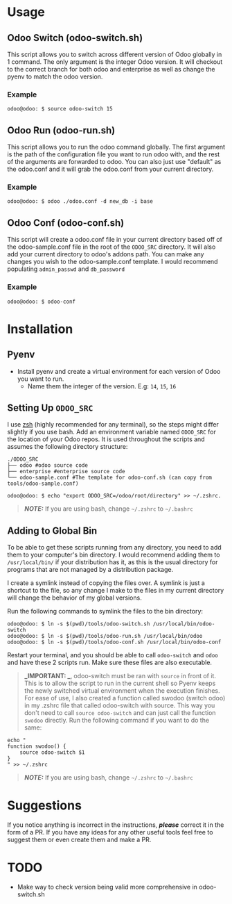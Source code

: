 # Usage

## Odoo Switch (odoo-switch.sh)
This script allows you to switch across different version of Odoo globally in 1 command. The only argument is the integer Odoo version. It will checkout to the correct branch for both odoo and enterprise as well as change the pyenv to match the odoo version. 
### Example
```console
odoo@odoo: $ source odoo-switch 15
```

## Odoo Run (odoo-run.sh)
This script allows you to run the odoo command globally. The first argument is the path of the configuration file you want to run odoo with, and the rest of the arguments are forwarded to odoo. You can also just use "default" as the odoo.conf and it will grab the odoo.conf from your current directory. 
### Example
```console
odoo@odoo: $ odoo ./odoo.conf -d new_db -i base
```


## Odoo Conf (odoo-conf.sh)
This script will create a odoo.conf file in your current directory based off of the odoo-sample.conf file in the root of the `ODOO_SRC` directory. It will also add your current directory to odoo's addons path. You can make any changes you wish to the odoo-sample.conf template. I would recommend populating `admin_passwd` and `db_password`
### Example
```console
odoo@odoo: $ odoo-conf
```

 # Installation

## Pyenv
 - Install pyenv and create a virtual environment for each version of Odoo you want to run. 
   - Name them the integer of the version. E.g: `14`, `15`, `16`

## Setting Up `ODOO_SRC`
I use [zsh](https://ohmyz.sh/) (highly recommended for any terminal), so the steps might differ slightly if you use bash. Add an environment variable named `ODOO_SRC` for the location of your Odoo repos. It is used throughout the scripts and assumes the following directory structure:

    ./ODOO_SRC
    ├── odoo #odoo source code
    ├── enterprise #enterprise source code
    └── odoo-sample.conf #The template for odoo-conf.sh (can copy from tools/odoo-sample.conf)

```console
odoo@odoo: $ echo "export ODOO_SRC=/odoo/root/directory" >> ~/.zshrc.
```
> **_NOTE:_** If you are using bash, change `~/.zshrc` to `~/.bashrc`


## Adding to Global Bin
To be able to get these scripts running from any directory, you need to add them to your computer's bin directory. I would recommend adding them to `/usr/local/bin/` if your distribution has it, as this is the usual directory for programs that are not managed by a distribution package.

I create a symlink instead of copying the files over. A symlink is just a shortcut to the file, so any change I make to the files in my current directory will change the behavior of my global versions.

Run the following commands to symlink the files to the bin directory:
```console
odoo@odoo: $ ln -s $(pwd)/tools/odoo-switch.sh /usr/local/bin/odoo-switch
odoo@odoo: $ ln -s $(pwd)/tools/odoo-run.sh /usr/local/bin/odoo
odoo@odoo: $ ln -s $(pwd)/tools/odoo-conf.sh /usr/local/bin/odoo-conf
```

Restart your terminal, and you should be able to call `odoo-switch` and `odoo` and have these 2 scripts run. Make sure these files are also executable.

> **_IMPORTANT: _**, odoo-switch must be ran with `source` in front of it. This is to allow the script to run in the current shell so Pyenv keeps the newly switched virtual environment when the execution finishes. For ease of use, I also created a function called swodoo (switch odoo) in my .zshrc file that called odoo-switch with source. This way you don't need to call `source odoo-switch` and can just call the function `swodoo` directly. Run the following command if you want to do the same:
```console
echo "
function swodoo() {
    source odoo-switch $1
}
" >> ~/.zshrc
```
> **_NOTE:_** If you are using bash, change `~/.zshrc` to `~/.bashrc`


# Suggestions
If you notice anything is incorrect in the instructions, ***please*** correct it in the form of a PR. If you have any ideas for any other useful tools feel free to suggest them or even create them and make a PR. 


# TODO
- Make way to check version being valid more comprehensive in odoo-switch.sh
